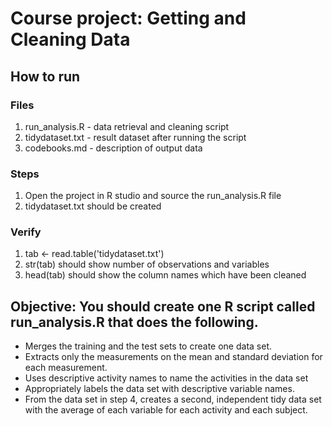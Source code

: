 # Course project: Getting and Cleaning Data

## How to run

### Files
1. run_analysis.R - data retrieval and cleaning script
2. tidydataset.txt - result dataset after running the script
3. codebooks.md - description of output data

### Steps
1. Open the project in R studio and source the run_analysis.R file
2. tidydataset.txt should be created 

### Verify
1. tab <- read.table('tidydataset.txt')
2. str(tab) should show number of observations and variables
3. head(tab) should show the column names which have been cleaned

## Objective: You should create one R script called run_analysis.R that does the following.

- Merges the training and the test sets to create one data set.
- Extracts only the measurements on the mean and standard deviation for each measurement.
- Uses descriptive activity names to name the activities in the data set
- Appropriately labels the data set with descriptive variable names.
- From the data set in step 4, creates a second, independent tidy data set with the average of each variable for each activity and each subject.